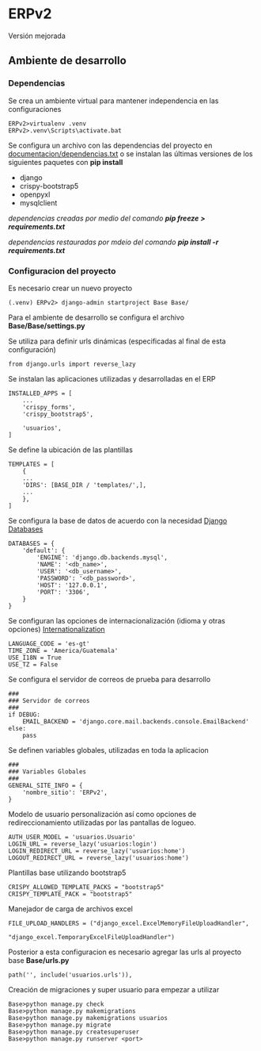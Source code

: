# ERPv2
Versión mejorada

## Ambiente de desarrollo

### Dependencias

Se crea un ambiente virtual para mantener independencia en las configuraciones

    ERPv2>virtualenv .venv
    ERPv2>.venv\Scripts\activate.bat

Se configura un archivo con las dependencias del proyecto en [documentacion/dependencias.txt](/documentacion/dependencias.txt) o se instalan las últimas versiones de los siguientes paquetes con __pip install__

- django 
- crispy-bootstrap5
- openpyxl
- mysqlclient

*dependencias creadas por medio del comando __pip freeze > requirements.txt__*

*dependencias restauradas por mdeio del comando __pip install -r requirements.txt__*

### Configuracion del proyecto

Es necesario crear un nuevo proyecto

    (.venv) ERPv2> django-admin startproject Base Base/

Para el ambiente de desarrollo se configura el archivo __Base/Base/settings.py__

Se utiliza para definir urls dinámicas (especificadas al final de esta configuración)

    from django.urls import reverse_lazy

Se instalan las aplicaciones utilizadas y desarrolladas en el ERP 

    INSTALLED_APPS = [
        ...
        'crispy_forms',
        'crispy_bootstrap5',
    
        'usuarios',
    ]

Se define la ubicación de las plantillas

    TEMPLATES = [
        {
        ...
        'DIRS': [BASE_DIR / 'templates/',],
        ...
        },
    ]

Se configura la base de datos de acuerdo con la necesidad [Django Databases](https://docs.djangoproject.com/en/4.1/ref/settings/#databases)

    DATABASES = {
        'default': {
            'ENGINE': 'django.db.backends.mysql',
            'NAME': '<db_name>',
            'USER': '<db_username>',
            'PASSWORD': '<db_password>',
            'HOST': '127.0.0.1',
            'PORT': '3306',
        }
    }

Se configuran las opciones de internacionalización (idioma y otras opciones) [Internationalization](https://docs.djangoproject.com/en/4.1/topics/i18n/)

    LANGUAGE_CODE = 'es-gt'
    TIME_ZONE = 'America/Guatemala'
    USE_I18N = True
    USE_TZ = False

Se configura el servidor de correos de prueba para desarrollo

    ###
    ### Servidor de correos
    ###
    if DEBUG:
        EMAIL_BACKEND = 'django.core.mail.backends.console.EmailBackend'
    else:
        pass
        

Se definen variables globales, utilizadas en toda la aplicacion

    ###
    ### Variables Globales
    ###
    GENERAL_SITE_INFO = {
        'nombre_sitio': 'ERPv2',
    }

Modelo de usuario personalización así como opciones de redireccionamiento utilizadas por las pantallas de logueo.

    AUTH_USER_MODEL = 'usuarios.Usuario'
    LOGIN_URL = reverse_lazy('usuarios:login')
    LOGIN_REDIRECT_URL = reverse_lazy('usuarios:home')
    LOGOUT_REDIRECT_URL = reverse_lazy('usuarios:home')

Plantillas base utilizando bootstrap5

    CRISPY_ALLOWED_TEMPLATE_PACKS = "bootstrap5"
    CRISPY_TEMPLATE_PACK = "bootstrap5"

Manejador de carga de archivos excel

    FILE_UPLOAD_HANDLERS = ("django_excel.ExcelMemoryFileUploadHandler",
                            "django_excel.TemporaryExcelFileUploadHandler")

Posterior a esta configuracion es necesario agregar las urls al proyecto base __Base/urls.py__

    path('', include('usuarios.urls')),

Creación de migraciones y super usuario para empezar a utilizar

    Base>python manage.py check
    Base>python manage.py makemigrations
    Base>python manage.py makemigrations usuarios
    Base>python manage.py migrate
    Base>python manage.py createsuperuser
    Base>python manage.py runserver <port>